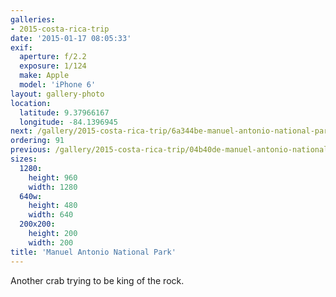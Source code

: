 ```yaml
---
galleries:
- 2015-costa-rica-trip
date: '2015-01-17 08:05:33'
exif:
  aperture: f/2.2
  exposure: 1/124
  make: Apple
  model: 'iPhone 6'
layout: gallery-photo
location:
  latitude: 9.37966167
  longitude: -84.1396945
next: /gallery/2015-costa-rica-trip/6a344be-manuel-antonio-national-park
ordering: 91
previous: /gallery/2015-costa-rica-trip/04b40de-manuel-antonio-national-park
sizes:
  1280:
    height: 960
    width: 1280
  640w:
    height: 480
    width: 640
  200x200:
    height: 200
    width: 200
title: 'Manuel Antonio National Park'
---
```


Another crab trying to be king of the rock.
